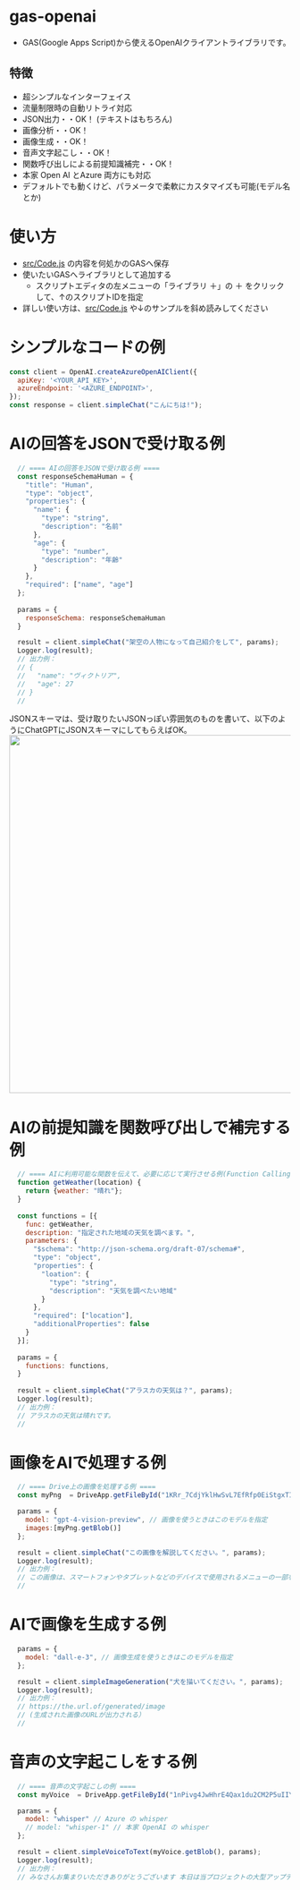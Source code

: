 # gas-openai
- GAS(Google Apps Script)から使えるOpenAIクライアントライブラリです。

## 特徴
- 超シンプルなインターフェイス
- 流量制限時の自動リトライ対応
- JSON出力・・OK！ (テキストはもちろん)
- 画像分析・・OK！
- 画像生成・・OK！
- 音声文字起こし・・OK！
- 関数呼び出しによる前提知識補完・・OK！
- 本家 Open AI とAzure 両方にも対応
- デフォルトでも動くけど、パラメータで柔軟にカスタマイズも可能(モデル名とか)

# 使い方
- [src/Code.js](src/Code.js) の内容を何処かのGASへ保存
- 使いたいGASへライブラリとして追加する
    - スクリプトエディタの左メニューの「ライブラリ ＋」の ＋ をクリックして、↑のスクリプトIDを指定
- 詳しい使い方は、[src/Code.js](src/Code.js) や↓のサンプルを斜め読みしてください

# シンプルなコードの例
```JavaScript
const client = OpenAI.createAzureOpenAIClient({
  apiKey: '<YOUR_API_KEY>',
  azureEndpoint: '<AZURE_ENDPOINT>',
});
const response = client.simpleChat("こんにちは!");
```

# AIの回答をJSONで受け取る例
```JavaScript
  // ==== AIの回答をJSONで受け取る例 ====
  const responseSchemaHuman = {
    "title": "Human",
    "type": "object",
    "properties": {
      "name": {
        "type": "string",
        "description": "名前"
      },
      "age": {
        "type": "number",
        "description": "年齢"
      }
    },
    "required": ["name", "age"]
  };
  
  params = {
    responseSchema: responseSchemaHuman
  }

  result = client.simpleChat("架空の人物になって自己紹介をして", params);
  Logger.log(result);
  // 出力例：
  // {
  //   "name": "ヴィクトリア",
  //   "age": 27
  // }
  //
```



JSONスキーマは、受け取りたいJSONっぽい雰囲気のものを書いて、以下のようにChatGPTにJSONスキーマにしてもらえばOK。  
<img width="640" src="https://github.com/terukusu/gas-openai/assets/205033/a4dafd55-007a-406f-b4b9-2cf960c295a8">

# AIの前提知識を関数呼び出しで補完する例
```JavaScript
  // ==== AIに利用可能な関数を伝えて、必要に応じて実行させる例(Function Calling機能) ====
  function getWeather(location) {
    return {weather: "晴れ"};
  }
  
  const functions = [{
    func: getWeather,
    description: "指定された地域の天気を調べます。",
    parameters: {
      "$schema": "http://json-schema.org/draft-07/schema#",
      "type": "object",
      "properties": {
        "loation": {
          "type": "string",
          "description": "天気を調べたい地域"
        }
      },
      "required": ["location"],
      "additionalProperties": false
    }
  }];
  
  params = {
    functions: functions,
  }
  
  result = client.simpleChat("アラスカの天気は？", params);
  Logger.log(result);
  // 出力例：
  // アラスカの天気は晴れです。
  //
````

# 画像をAIで処理する例
```JavaScript
  // ==== Drive上の画像を処理する例 ====
  const myPng  = DriveApp.getFileById("1KRr_7CdjYklHwSvL7EfRfp0EiStgxTIq");

  params = {
    model: "gpt-4-vision-preview", // 画像を使うときはこのモデルを指定
    images:[myPng.getBlob()]
  };

  result = client.simpleChat("この画像を解説してください。", params);
  Logger.log(result);
  // 出力例：
  // この画像は、スマートフォンやタブレットなどのデバイスで使用されるメニューの一部を示しています。画面の左側には、各メニュー項目のアイコンが表示されており、右側にはその項目の名前が書かれています。
  //
```

# AIで画像を生成する例
```JavaScript
  params = {
    model: "dall-e-3", // 画像生成を使うときはこのモデルを指定
  };

  result = client.simpleImageGeneration("犬を描いてください。", params);
  Logger.log(result);
  // 出力例：
  // https://the.url.of/generated/image
  // (生成された画像のURLが出力される）
  //
```

# 音声の文字起こしをする例
```JavaScript
  // ==== 音声の文字起こしの例 ====
  const myVoice  = DriveApp.getFileById("1nPivg4JwHhrE4Qax1du2CM2P5uIIY9Py");

  params = {
    model: "whisper" // Azure の whisper
    // model: "whisper-1" // 本家 OpenAI の whisper
  };

  result = client.simpleVoiceToText(myVoice.getBlob(), params);
  Logger.log(result);
  // 出力例：
  // みなさんお集まりいただきありがとうございます 本日は当プロジェクトの大型アップデートについて話し合いましょう
```
